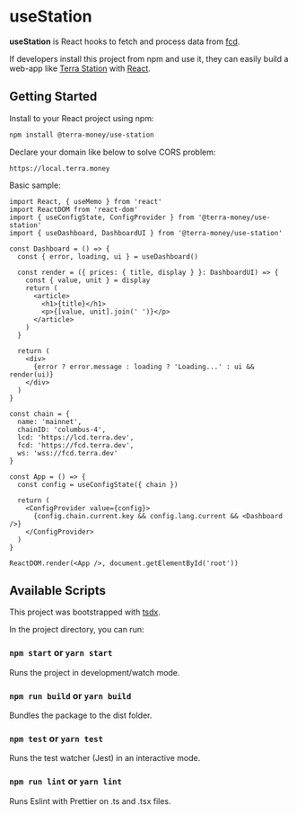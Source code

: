 # useStation

**useStation** is React hooks to fetch and process data from [fcd](https://github.com/terra-project/fcd).

If developers install this project from npm and use it, they can easily build a web-app like [Terra Station](https://station.terra.money) with [React](https://reactjs.org/).

## Getting Started

Install to your React project using npm:

```sh
npm install @terra-money/use-station
```

Declare your domain like below to solve CORS problem:

```
https://local.terra.money
```

Basic sample:

```tsx
import React, { useMemo } from 'react'
import ReactDOM from 'react-dom'
import { useConfigState, ConfigProvider } from '@terra-money/use-station'
import { useDashboard, DashboardUI } from '@terra-money/use-station'

const Dashboard = () => {
  const { error, loading, ui } = useDashboard()

  const render = ({ prices: { title, display } }: DashboardUI) => {
    const { value, unit } = display
    return (
      <article>
        <h1>{title}</h1>
        <p>{[value, unit].join(' ')}</p>
      </article>
    )
  }

  return (
    <div>
      {error ? error.message : loading ? 'Loading...' : ui && render(ui)}
    </div>
  )
}

const chain = {
  name: 'mainnet',
  chainID: 'columbus-4',
  lcd: 'https://lcd.terra.dev',
  fcd: 'https://fcd.terra.dev',
  ws: 'wss://fcd.terra.dev'
}

const App = () => {
  const config = useConfigState({ chain })

  return (
    <ConfigProvider value={config}>
      {config.chain.current.key && config.lang.current && <Dashboard />}
    </ConfigProvider>
  )
}

ReactDOM.render(<App />, document.getElementById('root'))
```

## Available Scripts

This project was bootstrapped with [tsdx](https://npm.im/tsdx).

In the project directory, you can run:

### `npm start` or `yarn start`

Runs the project in development/watch mode.

### `npm run build` or `yarn build`

Bundles the package to the dist folder.

### `npm test` or `yarn test`

Runs the test watcher (Jest) in an interactive mode.

### `npm run lint` or `yarn lint`

Runs Eslint with Prettier on .ts and .tsx files.
